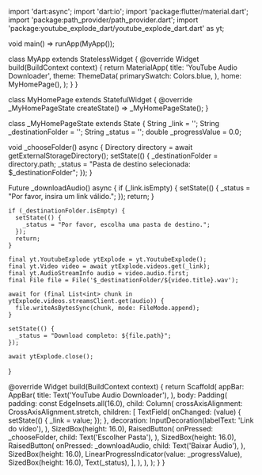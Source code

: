 import 'dart:async';
import 'dart:io';
import 'package:flutter/material.dart';
import 'package:path_provider/path_provider.dart';
import 'package:youtube_explode_dart/youtube_explode_dart.dart' as yt;

void main() => runApp(MyApp());

class MyApp extends StatelessWidget {
  @override
  Widget build(BuildContext context) {
    return MaterialApp(
      title: 'YouTube Audio Downloader',
      theme: ThemeData(
        primarySwatch: Colors.blue,
      ),
      home: MyHomePage(),
    );
  }
}

class MyHomePage extends StatefulWidget {
  @override
  _MyHomePageState createState() => _MyHomePageState();
}

class _MyHomePageState extends State<MyHomePage> {
  String _link = '';
  String _destinationFolder = '';
  String _status = '';
  double _progressValue = 0.0;

  void _chooseFolder() async {
    Directory directory = await getExternalStorageDirectory();
    setState(() {
      _destinationFolder = directory.path;
      _status = "Pasta de destino selecionada: $_destinationFolder";
    });
  }

  Future<void> _downloadAudio() async {
    if (_link.isEmpty) {
      setState(() {
        _status = "Por favor, insira um link válido.";
      });
      return;
    }

    if (_destinationFolder.isEmpty) {
      setState(() {
        _status = "Por favor, escolha uma pasta de destino.";
      });
      return;
    }

    final yt.YoutubeExplode ytExplode = yt.YoutubeExplode();
    final yt.Video video = await ytExplode.videos.get(_link);
    final yt.AudioStreamInfo audio = video.audio.first;
    final File file = File('$_destinationFolder/${video.title}.wav');

    await for (final List<int> chunk in ytExplode.videos.streamsClient.get(audio)) {
      file.writeAsBytesSync(chunk, mode: FileMode.append);
    }

    setState(() {
      _status = "Download completo: ${file.path}";
    });

    await ytExplode.close();
  }

  @override
  Widget build(BuildContext context) {
    return Scaffold(
      appBar: AppBar(
        title: Text('YouTube Audio Downloader'),
      ),
      body: Padding(
        padding: const EdgeInsets.all(16.0),
        child: Column(
          crossAxisAlignment: CrossAxisAlignment.stretch,
          children: <Widget>[
            TextField(
              onChanged: (value) {
                setState(() {
                  _link = value;
                });
              },
              decoration: InputDecoration(labelText: 'Link do vídeo'),
            ),
            SizedBox(height: 16.0),
            RaisedButton(
              onPressed: _chooseFolder,
              child: Text('Escolher Pasta'),
            ),
            SizedBox(height: 16.0),
            RaisedButton(
              onPressed: _downloadAudio,
              child: Text('Baixar Áudio'),
            ),
            SizedBox(height: 16.0),
            LinearProgressIndicator(value: _progressValue),
            SizedBox(height: 16.0),
            Text(_status),
          ],
        ),
      ),
    );
  }
}
